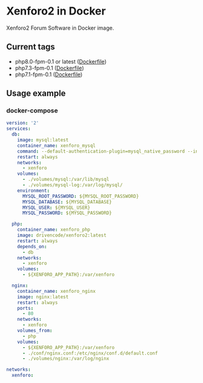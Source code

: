# Xenforo2 in Docker

Xenforo2 Forum Software in Docker image.


## Current tags

* php8.0-fpm-0.1 or latest ([Dockerfile](https://github.com/drive-n-code/xenforo2-docker/blob/php8.0-fpm-0.1/Dockerfile))
* php7.3-fpm-0.1 ([Dockerfile](https://github.com/drive-n-code/xenforo2-docker/blob/php7.3-fpm-0.1/Dockerfile))
* php7.1-fpm-0.1 ([Dockerfile](https://github.com/drive-n-code/xenforo2-docker/blob/php7.1-fpm-0.1/Dockerfile))


## Usage example

### docker-compose

```yaml
version: '2'
services:
  db:
    image: mysql:latest
    container_name: xenforo_mysql
    command: --default-authentication-plugin=mysql_native_password --innodb-use-native-aio=0
    restart: always
    networks:
      - xenforo
    volumes:
      - ./volumes/mysql:/var/lib/mysql
      - ./volumes/mysql-log:/var/log/mysql/
    environment:
      MYSQL_ROOT_PASSWORD: ${MYSQL_ROOT_PASSWORD}
      MYSQL_DATABASE: ${MYSQL_DATABASE}
      MYSQL_USER: ${MYSQL_USER}
      MYSQL_PASSWORD: ${MYSQL_PASSWORD}

  php:
    container_name: xenforo_php
    image: drivencode/xenforo2:latest
    restart: always
    depends_on:
      - db
    networks:
      - xenforo
    volumes:
      - ${XENFORO_APP_PATH}:/var/xenforo

  nginx:
    container_name: xenforo_nginx
    image: nginx:latest
    restart: always
    ports:
      - 80
    networks:
      - xenforo
    volumes_from:
      - php
    volumes:
      - ${XENFORO_APP_PATH}:/var/xenforo
      - ./conf/nginx.conf:/etc/nginx/conf.d/default.conf
      - ./volumes/nginx:/var/log/nginx

networks:
  xenforo:
```

